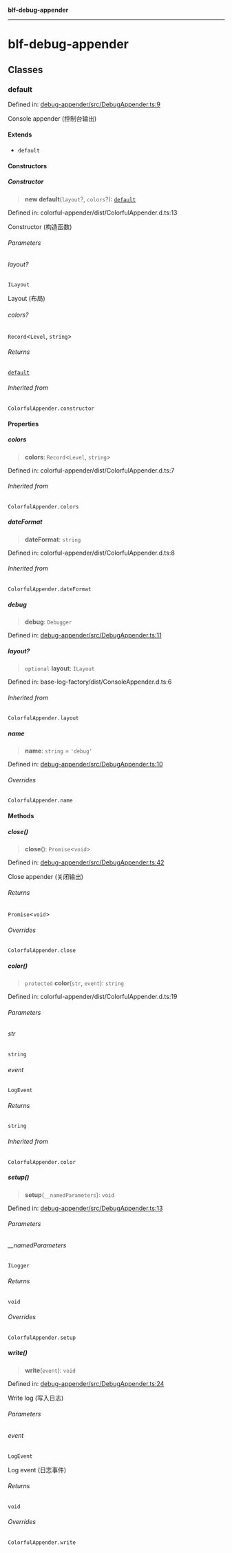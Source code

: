 **blf-debug-appender**

***

# blf-debug-appender

## Classes

### default

Defined in: [debug-appender/src/DebugAppender.ts:9](https://github.com/fengxinming/log-base/blob/531de42a0f94da12b314d5f0d519bbe6bce7c154/packages/debug-appender/src/DebugAppender.ts#L9)

Console appender (控制台输出)

#### Extends

- `default`

#### Constructors

##### Constructor

> **new default**(`layout`?, `colors`?): [`default`](#default)

Defined in: colorful-appender/dist/ColorfulAppender.d.ts:13

Constructor (构造函数)

###### Parameters

###### layout?

`ILayout`

Layout (布局)

###### colors?

`Record`\<`Level`, `string`\>

###### Returns

[`default`](#default)

###### Inherited from

`ColorfulAppender.constructor`

#### Properties

##### colors

> **colors**: `Record`\<`Level`, `string`\>

Defined in: colorful-appender/dist/ColorfulAppender.d.ts:7

###### Inherited from

`ColorfulAppender.colors`

##### dateFormat

> **dateFormat**: `string`

Defined in: colorful-appender/dist/ColorfulAppender.d.ts:8

###### Inherited from

`ColorfulAppender.dateFormat`

##### debug

> **debug**: `Debugger`

Defined in: [debug-appender/src/DebugAppender.ts:11](https://github.com/fengxinming/log-base/blob/531de42a0f94da12b314d5f0d519bbe6bce7c154/packages/debug-appender/src/DebugAppender.ts#L11)

##### layout?

> `optional` **layout**: `ILayout`

Defined in: base-log-factory/dist/ConsoleAppender.d.ts:6

###### Inherited from

`ColorfulAppender.layout`

##### name

> **name**: `string` = `'debug'`

Defined in: [debug-appender/src/DebugAppender.ts:10](https://github.com/fengxinming/log-base/blob/531de42a0f94da12b314d5f0d519bbe6bce7c154/packages/debug-appender/src/DebugAppender.ts#L10)

###### Overrides

`ColorfulAppender.name`

#### Methods

##### close()

> **close**(): `Promise`\<`void`\>

Defined in: [debug-appender/src/DebugAppender.ts:42](https://github.com/fengxinming/log-base/blob/531de42a0f94da12b314d5f0d519bbe6bce7c154/packages/debug-appender/src/DebugAppender.ts#L42)

Close appender (关闭输出)

###### Returns

`Promise`\<`void`\>

###### Overrides

`ColorfulAppender.close`

##### color()

> `protected` **color**(`str`, `event`): `string`

Defined in: colorful-appender/dist/ColorfulAppender.d.ts:19

###### Parameters

###### str

`string`

###### event

`LogEvent`

###### Returns

`string`

###### Inherited from

`ColorfulAppender.color`

##### setup()

> **setup**(`__namedParameters`): `void`

Defined in: [debug-appender/src/DebugAppender.ts:13](https://github.com/fengxinming/log-base/blob/531de42a0f94da12b314d5f0d519bbe6bce7c154/packages/debug-appender/src/DebugAppender.ts#L13)

###### Parameters

###### \_\_namedParameters

`ILogger`

###### Returns

`void`

###### Overrides

`ColorfulAppender.setup`

##### write()

> **write**(`event`): `void`

Defined in: [debug-appender/src/DebugAppender.ts:24](https://github.com/fengxinming/log-base/blob/531de42a0f94da12b314d5f0d519bbe6bce7c154/packages/debug-appender/src/DebugAppender.ts#L24)

Write log (写入日志)

###### Parameters

###### event

`LogEvent`

Log event (日志事件)

###### Returns

`void`

###### Overrides

`ColorfulAppender.write`
